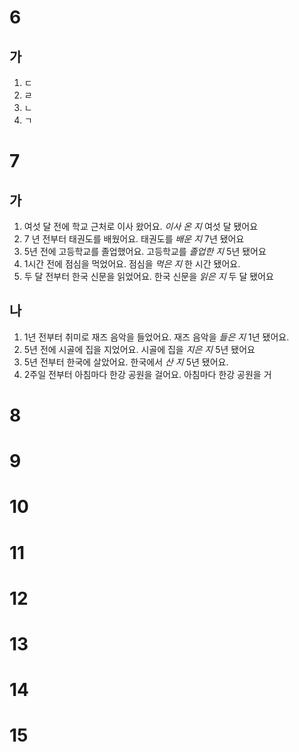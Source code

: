 # 6
## 가
1. ㄷ
2. ㄹ
3. ㄴ
4. ㄱ
# 7
## 가
1. 여섯 달 전에 학교 근처로 이사 왔어요. *이사 온 지* 여섯 달 됐어요
2. 7 년 전부터 태권도를 배웠어요. 태권도를 *배운 지* 7년 됐어요
3. 5년 전에 고등학교를 졸업했어요. 고등학교를 *졸업한 지* 5년 됐어요
4. 1시간 전에 점심을 먹었어요. 점심을 *먹은 지* 한 시간 됐어요.
5. 두 달 전부터 한국 신문을 읽었어요. 한국 신문을 *읽은 지* 두 달 됐어요
## 나
1. 1년 전부터 취미로 재즈 음악을 들었어요. 재즈 음악을 *들은 지* 1년 됐어요.
2. 5년 전에 시골에 집을 지었어요. 시골에 집을 *지은 지* 5년 됐어요
3. 5년 전부터 한국에 살았어요. 한국에서 *산 지* 5년 됐어요.
4. 2주일 전부터 아침마다 한강 공원을 걸어요. 아침마다 한강 공원을 거
# 8
# 9
# 10
# 11
# 12
# 13
# 14
# 15